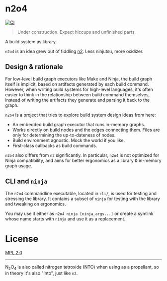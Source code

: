 # n2o4

[![CI](https://github.com/lynzrand/n2o4/actions/workflows/ci.yml/badge.svg)](https://github.com/lynzrand/n2o4/actions/workflows/ci.yml)

> Under construction. Expect hiccups and unfinished parts.

A build system as library.

`n2o4` is an idea grew out of fiddling [n2](https://github.com/evmar/n2).
Less ninjutsu, more oxidizer.

## Design & rationale

For low-level build graph executors like Make and Ninja,
the build graph itself is implicit, based on artifacts generated by each build command.
However, when writing build systems for high-level languages,
it's often easier to think in the relationship between build command themselves,
instead of writing the artifacts they generate and parsing it back to the graph.

`n2o4` is a project that tries to explore build system design ideas from here:

- An embedded build graph executor that runs in-memory graphs.
- Works directly on build nodes and the edges connecting them.
  Files are only for determining the up-to-dateness of nodes.
- Build environment agnostic. Mock the world if you like.
- First-class callbacks as build commands.

`n2o4` also differs from `n2` significantly.
In particular, `n2o4` is not optimized for Ninja compatibility,
and aims for better ergonomics as a library & in-memory graph usage.

## CLI and `ninja`

The `n2o4` commandline executable, located in `cli/`,
is used for testing and stressing the library.
It contains a subset of `ninja` for testing with the library and tweaking on ergonomics.

You may use it either as `n2o4 ninja [ninja_args...]`
or create a symlink whose name starts with `ninja` and use it as a replacement.

# License

[MPL 2.0](https://www.mozilla.org/en-US/MPL/2.0/)

---

N<sub>2</sub>O<sub>4</sub> is also called nitrogen tetroxide (NTO)
when using as a propellant,
so in theory it's also "into", just like `n2`.
